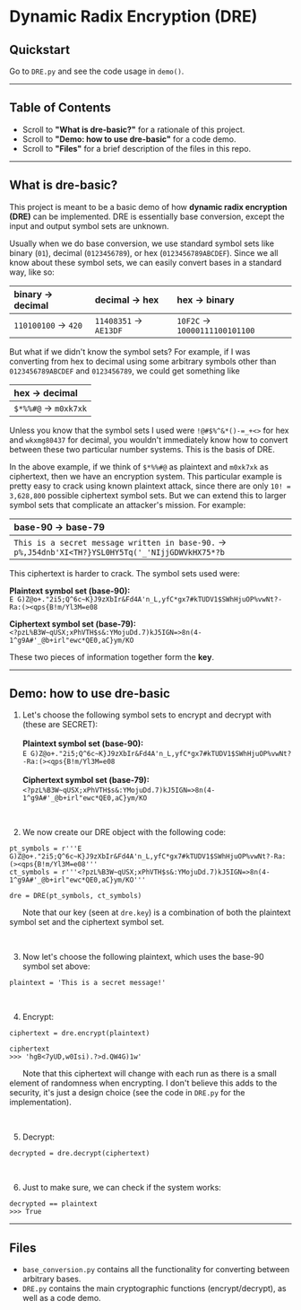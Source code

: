 # Dynamic Radix Encryption (DRE)



## Quickstart
Go to `DRE.py` and see the code usage in `demo()`.

<hr>

## Table of Contents

* Scroll to **"What is dre-basic?"** for a rationale of this project.
* Scroll to **"Demo: how to use dre-basic"** for a code demo.
* Scroll to **"Files"** for a brief description of the files in this repo.

<hr>

## What is dre-basic?

This project is meant to be a basic demo of how **dynamic radix encryption (DRE)** can be implemented. DRE is essentially base conversion, except the input and output symbol sets are unknown.

Usually when we do base conversion, we use standard symbol sets like binary (`01`), decimal (`0123456789`), or hex (`0123456789ABCDEF`). Since we all know about these symbol sets, we can easily convert bases in a standard way, like so:

| binary &rarr; decimal     | decimal &rarr; hex         | hex &rarr; binary                  |
|:--------------------------|:---------------------------|:-----------------------------------|
| `110100100` &rarr; `420`  | `11408351` &rarr; `AE13DF` | `10F2C` &rarr; `10000111100101100` |

But what if we didn't know the symbol sets? For example, if I was converting from hex to decimal using some arbitrary symbols other than `0123456789ABCDEF` and `0123456789`, we could get something like

| hex &rarr; decimal        |
|:--------------------------|
| `$*%%#@` &rarr; `m0xk7xk` |

Unless you know that the symbol sets I used were `!@#$%^&*()-=_+<>` for hex and `wkxmg80437` for decimal, you wouldn't immediately know how to convert between these two particular number systems. This is the basis of DRE.

In the above example, if we think of `$*%%#@` as plaintext and `m0xk7xk` as ciphertext, then we have an encryption system. This particular example is pretty easy to crack using known plaintext attack, since there are only `10! = 3,628,800` possible ciphertext symbol sets. But we can extend this to larger symbol sets that complicate an attacker's mission. For example:

| base-90 &rarr; base-79                                                                                 |
|:-------------------------------------------------------------------------------------------------------|
| `This is a secret message written in base-90.` &rarr; `p%,J54dnb'XI<TH?}YSL0HY5Tq('_'NIjjGDWVkHX75*?b` |

This ciphertext is harder to crack. The symbol sets used were:

**Plaintext symbol set (base-90):**<br>`E G)Z@o+."2i5;Q^6c~K}J9zXbIr&Fd4A'n_L,yfC*gx7#kTUDV1$SWhHjuOP%vwNt?-Ra:(><qps{B!m/Yl3M=e08`

**Ciphertext symbol set (base-79):**<br>`<?pzL%B3W~qUSX;xPhVTH$s&:YMojuDd.7)kJ5IGN=>8n(4-1^g9A#'_@b+irl"ewc*QE0,aC}ym/KO`

These two pieces of information together form the **key**.

<hr>

## Demo: how to use dre-basic

1. Let's choose the following symbol sets to encrypt and decrypt with (these are SECRET):<br><br>
	**Plaintext symbol set (base-90):**<br>`E G)Z@o+."2i5;Q^6c~K}J9zXbIr&Fd4A'n_L,yfC*gx7#kTUDV1$SWhHjuOP%vwNt?-Ra:(><qps{B!m/Yl3M=e08`<br><br>
	**Ciphertext symbol set (base-79):**<br>`<?pzL%B3W~qUSX;xPhVTH$s&:YMojuDd.7)kJ5IGN=>8n(4-1^g9A#'_@b+irl"ewc*QE0,aC}ym/KO`

<br>

2. We now create our DRE object with the following code:
```
pt_symbols = r'''E G)Z@o+."2i5;Q^6c~K}J9zXbIr&Fd4A'n_L,yfC*gx7#kTUDV1$SWhHjuOP%vwNt?-Ra:(><qps{B!m/Yl3M=e08'''
ct_symbols = r'''<?pzL%B3W~qUSX;xPhVTH$s&:YMojuDd.7)kJ5IGN=>8n(4-1^g9A#'_@b+irl"ewc*QE0,aC}ym/KO'''

dre = DRE(pt_symbols, ct_symbols)
```
&nbsp;&nbsp;&nbsp;&nbsp;&nbsp;&nbsp;Note that our key (seen at `dre.key`) is a combination of both the plaintext symbol set and the ciphertext symbol set.<br>

<br>

3. Now let's choose the following plaintext, which uses the base-90 symbol set above:
```
plaintext = 'This is a secret message!'
```

<br>

4. Encrypt:
```
ciphertext = dre.encrypt(plaintext)

ciphertext
>>> 'hgB<7yUD,w0Isi).?>d.QW4G)1w'
```
&nbsp;&nbsp;&nbsp;&nbsp;&nbsp;&nbsp;Note that this ciphertext will change with each run as there is a small element of randomness when encrypting. I don't believe this adds to the security, it's just a design choice (see the code in `DRE.py` for the implementation).

<br>

5. Decrypt:
```
decrypted = dre.decrypt(ciphertext)
```

<br>

6. Just to make sure, we can check if the system works:
```
decrypted == plaintext
>>> True
```

<hr>

## Files

* `base_conversion.py` contains all the functionality for converting between arbitrary bases.<br>
* `DRE.py` contains the main cryptographic functions (encrypt/decrypt), as well as a code demo.